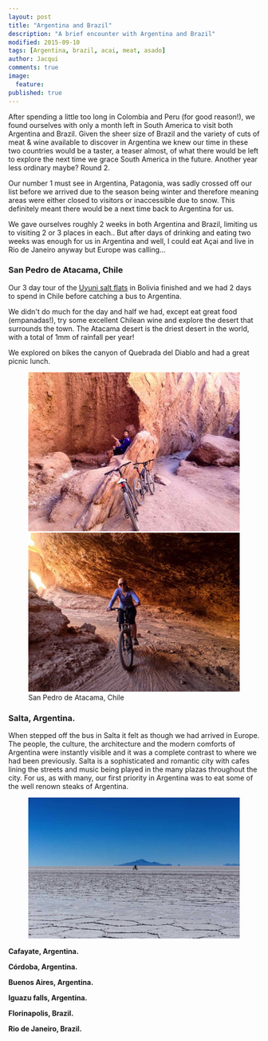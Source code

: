 ```yaml
---
layout: post
title: "Argentina and Brazil"
description: "A brief encounter with Argentina and Brazil"
modified: 2015-09-10
tags: [Argentina, brazil, acai, meat, asado]
author: Jacqui
comments: true
image:
  feature:
published: true
---
```


After spending a little too long in Colombia and Peru (for good reason!), we found ourselves with only a month left in South America to visit both Argentina and Brazil. Given the sheer size of Brazil and the variety of cuts of meat & wine available to discover in Argentina we knew our time in these two countries would be a taster, a teaser almost, of what there would be left to explore the next time we grace South America in the future. Another year less ordinary maybe? Round 2.

Our number 1 must see in Argentina, Patagonia, was sadly crossed off our list before we arrived due to the season being winter and therefore meaning areas were either closed to visitors or inaccessible due to snow. This definitely meant there would be a next time back to Argentina for us. 

We gave ourselves roughly 2 weeks in both Argentina and Brazil, limiting us to visiting 2 or 3 places in each.. But after days of drinking and eating two weeks was enough for us in Argentina and well, I could eat Açai and live in Rio de Janeiro anyway but Europe was calling...

### San Pedro de Atacama, Chile
Our 3 day tour of the [Uyuni salt flats](https://ayearlessordinary.com/salt-ice-dessert-sunshine/) in Bolivia finished and we had 2 days to spend in Chile before catching a bus to Argentina.

We didn't do much for the day and half we had, except eat great food (empanadas!), try some excellent Chilean wine and explore the desert that surrounds the town. The Atacama desert is the driest desert in the world, with a total of 1mm of rainfall per year!

We explored on bikes the canyon of Quebrada del Diablo and had a great picnic lunch.

<figure class="half">
	<a href="../images/IMG_4704.jpg"><img src="../images/th/IMG_4704.jpg" alt=""></a>
	<a href="../images/IMG_4750.jpg"><img src="../images/th/IMG_4750.jpg" alt=""></a>
<figcaption>San Pedro de Atacama, Chile</figcaption>
</figure>

### Salta, Argentina.

When stepped off the bus in Salta it felt as though we had arrived in Europe. The people, the culture, the architecture and the modern comforts of Argentina were instantly visible and it was a complete contrast to where we had been previously. Salta is a sophisticated and romantic city with cafes lining the streets and music being played in the many plazas throughout the city. For us, as with many, our first priority in Argentina was to eat some of the well renown steaks of Argentina. 



<figure>
<a href="../images/IMG_9054.jpg"><img src="../images/th/IMG_9054.jpg" alt=""></a>
<figcaption></figcaption></figure>

<b>Cafayate, Argentina.</b>

<b>Córdoba, Argentina.</b>

<b>Buenos Aires, Argentina.</b> 

<b>Iguazu falls, Argentina.</b> 

<b>Florinapolis, Brazil.</b> 

<b>Rio de Janeiro, Brazil.</b> 
